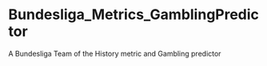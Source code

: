 # Bundesliga_Metrics_GamblingPredictor
A Bundesliga Team of the History metric and Gambling predictor
